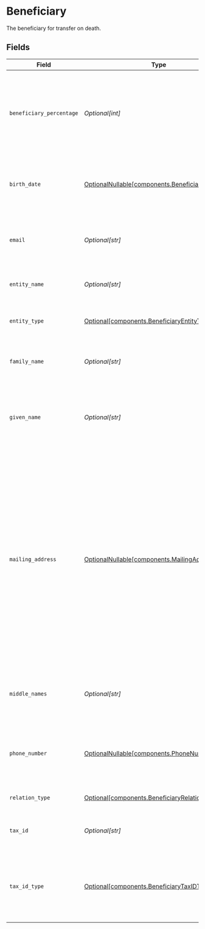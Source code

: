 # Beneficiary

The beneficiary for transfer on death.


## Fields

| Field                                                                                                                                                                                                                                                                                                                                                                                                                                                              | Type                                                                                                                                                                                                                                                                                                                                                                                                                                                               | Required                                                                                                                                                                                                                                                                                                                                                                                                                                                           | Description                                                                                                                                                                                                                                                                                                                                                                                                                                                        | Example                                                                                                                                                                                                                                                                                                                                                                                                                                                            |
| ------------------------------------------------------------------------------------------------------------------------------------------------------------------------------------------------------------------------------------------------------------------------------------------------------------------------------------------------------------------------------------------------------------------------------------------------------------------ | ------------------------------------------------------------------------------------------------------------------------------------------------------------------------------------------------------------------------------------------------------------------------------------------------------------------------------------------------------------------------------------------------------------------------------------------------------------------ | ------------------------------------------------------------------------------------------------------------------------------------------------------------------------------------------------------------------------------------------------------------------------------------------------------------------------------------------------------------------------------------------------------------------------------------------------------------------ | ------------------------------------------------------------------------------------------------------------------------------------------------------------------------------------------------------------------------------------------------------------------------------------------------------------------------------------------------------------------------------------------------------------------------------------------------------------------ | ------------------------------------------------------------------------------------------------------------------------------------------------------------------------------------------------------------------------------------------------------------------------------------------------------------------------------------------------------------------------------------------------------------------------------------------------------------------ |
| `beneficiary_percentage`                                                                                                                                                                                                                                                                                                                                                                                                                                           | *Optional[int]*                                                                                                                                                                                                                                                                                                                                                                                                                                                    | :heavy_minus_sign:                                                                                                                                                                                                                                                                                                                                                                                                                                                 | An integer conveying the percentage of interest the related Beneficiary has in the account if the owner(s) become deceased; The sum of all beneficiary percentages must equal "100"                                                                                                                                                                                                                                                                                | 100                                                                                                                                                                                                                                                                                                                                                                                                                                                                |
| `birth_date`                                                                                                                                                                                                                                                                                                                                                                                                                                                       | [OptionalNullable[components.BeneficiaryBirthDate]](../../models/components/beneficiarybirthdate.md)                                                                                                                                                                                                                                                                                                                                                               | :heavy_minus_sign:                                                                                                                                                                                                                                                                                                                                                                                                                                                 | The legal day, month, and year of birth for a beneficiary; Birth date is required if tax id and tax id type is not provided.                                                                                                                                                                                                                                                                                                                                       |                                                                                                                                                                                                                                                                                                                                                                                                                                                                    |
| `email`                                                                                                                                                                                                                                                                                                                                                                                                                                                            | *Optional[str]*                                                                                                                                                                                                                                                                                                                                                                                                                                                    | :heavy_minus_sign:                                                                                                                                                                                                                                                                                                                                                                                                                                                 | Beneficiaries may provide an email, a mailing_address, or both An email address indicated for account communications                                                                                                                                                                                                                                                                                                                                               | example@email.com                                                                                                                                                                                                                                                                                                                                                                                                                                                  |
| `entity_name`                                                                                                                                                                                                                                                                                                                                                                                                                                                      | *Optional[str]*                                                                                                                                                                                                                                                                                                                                                                                                                                                    | :heavy_minus_sign:                                                                                                                                                                                                                                                                                                                                                                                                                                                 | The legal entity name; Required if the beneficiary is a legal entity.                                                                                                                                                                                                                                                                                                                                                                                              | Acme, Inc.                                                                                                                                                                                                                                                                                                                                                                                                                                                         |
| `entity_type`                                                                                                                                                                                                                                                                                                                                                                                                                                                      | [Optional[components.BeneficiaryEntityType]](../../models/components/beneficiaryentitytype.md)                                                                                                                                                                                                                                                                                                                                                                     | :heavy_minus_sign:                                                                                                                                                                                                                                                                                                                                                                                                                                                 | The entity type of the beneficiary; Required if the beneficiary is a legal entity.                                                                                                                                                                                                                                                                                                                                                                                 | CORPORATION                                                                                                                                                                                                                                                                                                                                                                                                                                                        |
| `family_name`                                                                                                                                                                                                                                                                                                                                                                                                                                                      | *Optional[str]*                                                                                                                                                                                                                                                                                                                                                                                                                                                    | :heavy_minus_sign:                                                                                                                                                                                                                                                                                                                                                                                                                                                 | Family name of a natural person; Required if the beneficiary is a natural person.                                                                                                                                                                                                                                                                                                                                                                                  | Smith                                                                                                                                                                                                                                                                                                                                                                                                                                                              |
| `given_name`                                                                                                                                                                                                                                                                                                                                                                                                                                                       | *Optional[str]*                                                                                                                                                                                                                                                                                                                                                                                                                                                    | :heavy_minus_sign:                                                                                                                                                                                                                                                                                                                                                                                                                                                 | The given name of a natural person; Conventionally known as 'first name' in most English-speaking countries.Required if the beneficiary is a natural person.                                                                                                                                                                                                                                                                                                       | Bob                                                                                                                                                                                                                                                                                                                                                                                                                                                                |
| `mailing_address`                                                                                                                                                                                                                                                                                                                                                                                                                                                  | [OptionalNullable[components.MailingAddress]](../../models/components/mailingaddress.md)                                                                                                                                                                                                                                                                                                                                                                           | :heavy_minus_sign:                                                                                                                                                                                                                                                                                                                                                                                                                                                 | The object containing data for the purpose of delivery physical mailings to a party; Typically used for statements, account updates, tax documents, and other postal mailings; May also be used as an alternative identity verification address to personalAddress. Required fields within the `mailing_address` object include:<br/> - `administrative_area`<br/> - `region_code` - 2 character CLDR Code<br/> - `postal_code`<br/> - `locality`<br/> - `address_lines` - max 5 lines |                                                                                                                                                                                                                                                                                                                                                                                                                                                                    |
| `middle_names`                                                                                                                                                                                                                                                                                                                                                                                                                                                     | *Optional[str]*                                                                                                                                                                                                                                                                                                                                                                                                                                                    | :heavy_minus_sign:                                                                                                                                                                                                                                                                                                                                                                                                                                                 | Non-primary names representing a natural person; Name attributed to a person other than "Given" and "Family" names.                                                                                                                                                                                                                                                                                                                                                | Robert                                                                                                                                                                                                                                                                                                                                                                                                                                                             |
| `phone_number`                                                                                                                                                                                                                                                                                                                                                                                                                                                     | [OptionalNullable[components.PhoneNumber]](../../models/components/phonenumber.md)                                                                                                                                                                                                                                                                                                                                                                                 | :heavy_minus_sign:                                                                                                                                                                                                                                                                                                                                                                                                                                                 | The phone number for a party; Lives on the party record in the context of the account and does not commute to other accounts held by/for the person                                                                                                                                                                                                                                                                                                                | 555-555-5555                                                                                                                                                                                                                                                                                                                                                                                                                                                       |
| `relation_type`                                                                                                                                                                                                                                                                                                                                                                                                                                                    | [Optional[components.BeneficiaryRelationType]](../../models/components/beneficiaryrelationtype.md)                                                                                                                                                                                                                                                                                                                                                                 | :heavy_minus_sign:                                                                                                                                                                                                                                                                                                                                                                                                                                                 | The relationship of the beneficiary to the account owner                                                                                                                                                                                                                                                                                                                                                                                                           | SPOUSE                                                                                                                                                                                                                                                                                                                                                                                                                                                             |
| `tax_id`                                                                                                                                                                                                                                                                                                                                                                                                                                                           | *Optional[str]*                                                                                                                                                                                                                                                                                                                                                                                                                                                    | :heavy_minus_sign:                                                                                                                                                                                                                                                                                                                                                                                                                                                 | The full U.S. tax ID for a related person; Tax ID is required if birth date is not provided.                                                                                                                                                                                                                                                                                                                                                                       | 123456789                                                                                                                                                                                                                                                                                                                                                                                                                                                          |
| `tax_id_type`                                                                                                                                                                                                                                                                                                                                                                                                                                                      | [Optional[components.BeneficiaryTaxIDType]](../../models/components/beneficiarytaxidtype.md)                                                                                                                                                                                                                                                                                                                                                                       | :heavy_minus_sign:                                                                                                                                                                                                                                                                                                                                                                                                                                                 | The nature of the U.S. Tax ID indicated in the related tax_id field; Examples include ITIN, SSN, EIN. Tax id type is required if birth date is not provided.                                                                                                                                                                                                                                                                                                       | SSN                                                                                                                                                                                                                                                                                                                                                                                                                                                                |